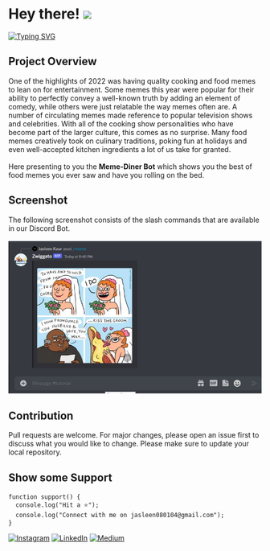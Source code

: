 # Hey there! <img src="https://raw.githubusercontent.com/MartinHeinz/MartinHeinz/master/wave.gif" width="30px">

[![Typing SVG](https://readme-typing-svg.herokuapp.com?font=Fira+Code&weight=600&size=21&pause=1000&color=0812DCE6&center=true&width=435&lines=Meme+Diner+Discord+Bot)](https://git.io/typing-svg)

## Project Overview
One of the highlights of 2022 was having quality cooking and food memes to lean on for entertainment. Some memes this year were popular for their ability to perfectly convey a well-known truth by adding an element of comedy, while others were just relatable the way memes often are. A number of circulating memes made reference to popular television shows and celebrities. With all of the cooking show personalities who have become part of the larger culture, this comes as no surprise. Many food memes creatively took on culinary traditions, poking fun at holidays and even well-accepted kitchen ingredients a lot of us take for granted.
<br/><br/>
Here presenting to you the **Meme-Diner Bot** which shows you the best of food memes you ever saw and have you rolling on the bed.

## Screenshot
The following screenshot consists of the slash commands that are available in our Discord Bot. <br/><br/>
![alt text](https://github.com/Jasleen8801/Meme-Diner-Bot/blob/main/command.jpg?raw=true)

## Contribution
Pull requests are welcome. For major changes, please open an issue first to discuss what you would like to change.
Please make sure to update your local repository.

## Show some Support
```
function support() {
  console.log("Hit a ⭐");
  console.log("Connect with me on jasleen080104@gmail.com");
}
```
[![Instagram](https://img.shields.io/badge/Instagram-%23E4405F.svg?logo=Instagram&logoColor=white)](https://instagram.com/Jasleen88801) 
[![LinkedIn](https://img.shields.io/badge/LinkedIn-%230077B5.svg?logo=linkedin&logoColor=white)](https://www.linkedin.com/in/jasleen-kaur-9a27b821a/) 
[![Medium](https://img.shields.io/badge/Medium-12100E?logo=medium&logoColor=white)](https://medium.com/@jkaur1_be21) 
